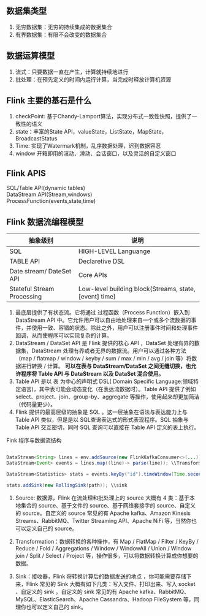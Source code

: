 ## 数据集类型
1. 无穷数据集：无穷的持续集成的数据集合
2. 有界数据集：有限不会改变的数据集合


## 数据运算模型
1. 流式：只要数据一直在产生，计算就持续地进行
2. 批处理：在预先定义的时间内运行计算，当完成时释放计算机资源
   
## Flink 主要的基石是什么
1. checkPoint: 基于Chandy-Lamport算法，实现分布式一致性快照，提供了一致性的语义
2. state：丰富的State API，valueState，ListState，MapState，BroadcastStatus
3. Time: 实现了Watermark机制，乱序数据处理，迟到数据容忍
4. window 开箱即用的滚动、滑动、会话窗口，以及灵活的自定义窗口

## Flink APIS
SQL/Table API(dynamic tables)  
DataStream API(Stream,windows)  
ProcessFunction(events,state,time)

## Flink 数据流编程模型
抽象级别 | 说明
--------|-----
SQL | HIGH-LEVEL Languange
TABLE API| Declaretive DSL
Date stream/ DateSet API | Core APIs
Stateful Stream Processing | Low-level building block(Streams, state, [event] time)


1. 最底层提供了有状态流。它将通过 过程函数（Process Function）嵌入到 DataStream API 中。它允许用户可以自由地处理来自一个或多个流数据的事件，并使用一致、容错的状态。除此之外，用户可以注册事件时间和处理事件回调，从而使程序可以实现复杂的计算。
2. DataStream / DataSet API 是 Flink 提供的核心 API ，DataSet 处理有界的数据集，DataStream 处理有界或者无界的数据流。用户可以通过各种方法（map / flatmap / window / keyby / sum / max / min / avg / join 等）将数据进行转换 / 计算。
**可以在表与 DataStream/DataSet 之间无缝切换，也允许程序将 Table API 与 DataStream 以及 DataSet 混合使用。**
3. Table API 是以 表 为中心的声明式 DSL( Domain Specific Language:领域特定语言)，其中表可能会动态变化（在表达流数据时）。Table API 提供了例如 select、project、join、group-by、aggregate 等操作，使用起来却更加简洁（代码量更少）。
4. Flink 提供的最高层级的抽象是 SQL 。这一层抽象在语法与表达能力上与 Table API 类似，但是是以 SQL查询表达式的形式表现程序。SQL 抽象与 Table API 交互密切，同时 SQL 查询可以直接在 Table API 定义的表上执行。

Fink 程序与数据流结构

```java

DataStream<String> lines = env.addSource(new FlinkKafkaConsumer<>(...))  \\source
DataStream<Event> events = lines.map((line)-> parse(line)); \\Transformation

DataStream<Statistics> stats = events.keyBy("id").timeWindow(Time.seconds(10)).apply(new MyWindowAggregationFunction()); \\Transformation

stats.addSink(new RollingSink(path)); \\sink
```

1. Source: 数据源，Flink 在流处理和批处理上的 source 大概有 4 类：基于本地集合的 source、基于文件的 source、基于网络套接字的 source、自定义的 source。自定义的 source 常见的有 Apache kafka、Amazon Kinesis Streams、RabbitMQ、Twitter Streaming API、Apache NiFi 等，当然你也可以定义自己的 source。

2. Transformation：数据转换的各种操作，有 Map / FlatMap / Filter / KeyBy / Reduce / Fold / Aggregations / Window / WindowAll / Union / Window join / Split / Select / Project 等，操作很多，可以将数据转换计算成你想要的数据。

3. Sink：接收器，Flink 将转换计算后的数据发送的地点 ，你可能需要存储下来，Flink 常见的 Sink 大概有如下几类：写入文件、打印出来、写入 socket 、自定义的 sink 。自定义的 sink 常见的有 Apache kafka、RabbitMQ、MySQL、ElasticSearch、Apache Cassandra、Hadoop FileSystem 等，同理你也可以定义自己的 sink。






